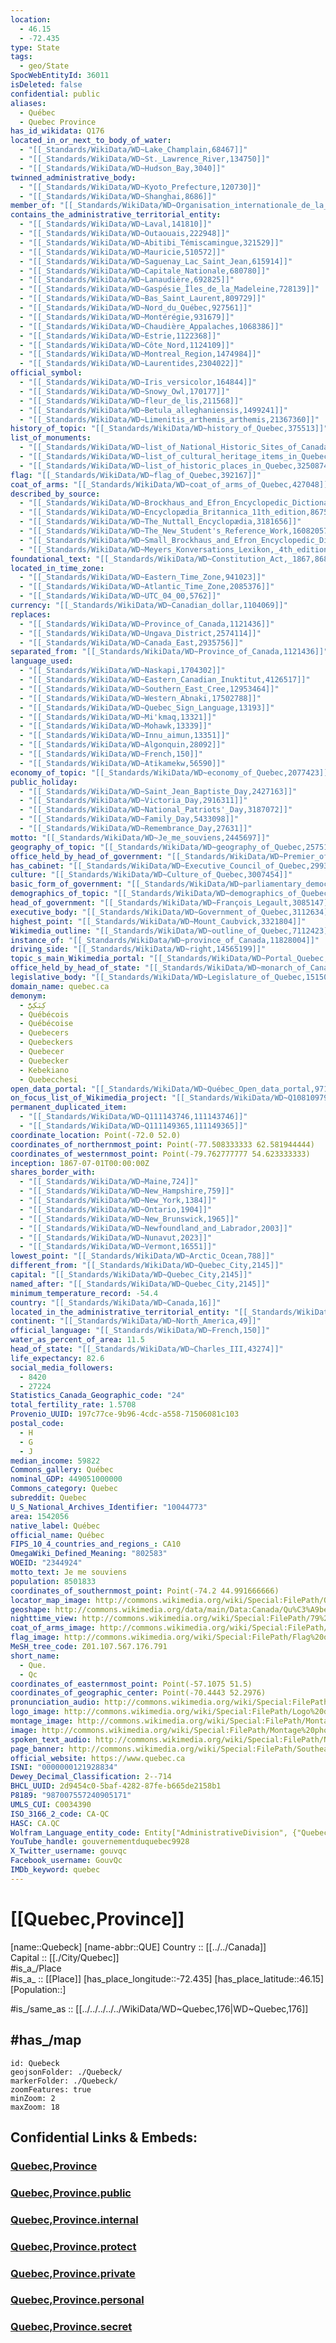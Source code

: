 ```yaml
---
location:
  - 46.15
  - -72.435
type: State
tags:
  - geo/State
SpocWebEntityId: 36011
isDeleted: false
confidential: public
aliases:
  - Québec
  - Quebec Province
has_id_wikidata: Q176
located_in_or_next_to_body_of_water:
  - "[[_Standards/WikiData/WD~Lake_Champlain,68467]]"
  - "[[_Standards/WikiData/WD~St._Lawrence_River,134750]]"
  - "[[_Standards/WikiData/WD~Hudson_Bay,3040]]"
twinned_administrative_body:
  - "[[_Standards/WikiData/WD~Kyoto_Prefecture,120730]]"
  - "[[_Standards/WikiData/WD~Shanghai,8686]]"
member_of: "[[_Standards/WikiData/WD~Organisation_internationale_de_la_Francophonie,134102]]"
contains_the_administrative_territorial_entity:
  - "[[_Standards/WikiData/WD~Laval,141810]]"
  - "[[_Standards/WikiData/WD~Outaouais,222948]]"
  - "[[_Standards/WikiData/WD~Abitibi_Témiscamingue,321529]]"
  - "[[_Standards/WikiData/WD~Mauricie,510572]]"
  - "[[_Standards/WikiData/WD~Saguenay_Lac_Saint_Jean,615914]]"
  - "[[_Standards/WikiData/WD~Capitale_Nationale,680780]]"
  - "[[_Standards/WikiData/WD~Lanaudière,692825]]"
  - "[[_Standards/WikiData/WD~Gaspésie_Îles_de_la_Madeleine,728139]]"
  - "[[_Standards/WikiData/WD~Bas_Saint_Laurent,809729]]"
  - "[[_Standards/WikiData/WD~Nord_du_Québec,927561]]"
  - "[[_Standards/WikiData/WD~Montérégie,931679]]"
  - "[[_Standards/WikiData/WD~Chaudière_Appalaches,1068386]]"
  - "[[_Standards/WikiData/WD~Estrie,1122368]]"
  - "[[_Standards/WikiData/WD~Côte_Nord,1124109]]"
  - "[[_Standards/WikiData/WD~Montreal_Region,1474984]]"
  - "[[_Standards/WikiData/WD~Laurentides,2304022]]"
official_symbol:
  - "[[_Standards/WikiData/WD~Iris_versicolor,164844]]"
  - "[[_Standards/WikiData/WD~Snowy_Owl,170177]]"
  - "[[_Standards/WikiData/WD~fleur_de_lis,211568]]"
  - "[[_Standards/WikiData/WD~Betula_alleghaniensis,1499241]]"
  - "[[_Standards/WikiData/WD~Limenitis_arthemis_arthemis,21367360]]"
history_of_topic: "[[_Standards/WikiData/WD~history_of_Quebec,375513]]"
list_of_monuments:
  - "[[_Standards/WikiData/WD~list_of_National_Historic_Sites_of_Canada_in_Quebec,378616]]"
  - "[[_Standards/WikiData/WD~list_of_cultural_heritage_items_in_Quebec,3247234]]"
  - "[[_Standards/WikiData/WD~list_of_historic_places_in_Quebec,3250874]]"
flag: "[[_Standards/WikiData/WD~flag_of_Quebec,392167]]"
coat_of_arms: "[[_Standards/WikiData/WD~coat_of_arms_of_Quebec,427048]]"
described_by_source:
  - "[[_Standards/WikiData/WD~Brockhaus_and_Efron_Encyclopedic_Dictionary,602358]]"
  - "[[_Standards/WikiData/WD~Encyclopædia_Britannica_11th_edition,867541]]"
  - "[[_Standards/WikiData/WD~The_Nuttall_Encyclopædia,3181656]]"
  - "[[_Standards/WikiData/WD~The_New_Student's_Reference_Work,16082057]]"
  - "[[_Standards/WikiData/WD~Small_Brockhaus_and_Efron_Encyclopedic_Dictionary,19180675]]"
  - "[[_Standards/WikiData/WD~Meyers_Konversations_Lexikon,_4th_edition_(1885_1890),19219752]]"
foundational_text: "[[_Standards/WikiData/WD~Constitution_Act,_1867,868884]]"
located_in_time_zone:
  - "[[_Standards/WikiData/WD~Eastern_Time_Zone,941023]]"
  - "[[_Standards/WikiData/WD~Atlantic_Time_Zone,2085376]]"
  - "[[_Standards/WikiData/WD~UTC_04_00,5762]]"
currency: "[[_Standards/WikiData/WD~Canadian_dollar,1104069]]"
replaces:
  - "[[_Standards/WikiData/WD~Province_of_Canada,1121436]]"
  - "[[_Standards/WikiData/WD~Ungava_District,2574114]]"
  - "[[_Standards/WikiData/WD~Canada_East,2935756]]"
separated_from: "[[_Standards/WikiData/WD~Province_of_Canada,1121436]]"
language_used:
  - "[[_Standards/WikiData/WD~Naskapi,1704302]]"
  - "[[_Standards/WikiData/WD~Eastern_Canadian_Inuktitut,4126517]]"
  - "[[_Standards/WikiData/WD~Southern_East_Cree,12953464]]"
  - "[[_Standards/WikiData/WD~Western_Abnaki,17502788]]"
  - "[[_Standards/WikiData/WD~Quebec_Sign_Language,13193]]"
  - "[[_Standards/WikiData/WD~Mi'kmaq,13321]]"
  - "[[_Standards/WikiData/WD~Mohawk,13339]]"
  - "[[_Standards/WikiData/WD~Innu_aimun,13351]]"
  - "[[_Standards/WikiData/WD~Algonquin,28092]]"
  - "[[_Standards/WikiData/WD~French,150]]"
  - "[[_Standards/WikiData/WD~Atikamekw,56590]]"
economy_of_topic: "[[_Standards/WikiData/WD~economy_of_Quebec,2077423]]"
public_holiday:
  - "[[_Standards/WikiData/WD~Saint_Jean_Baptiste_Day,2427163]]"
  - "[[_Standards/WikiData/WD~Victoria_Day,2916311]]"
  - "[[_Standards/WikiData/WD~National_Patriots'_Day,3187072]]"
  - "[[_Standards/WikiData/WD~Family_Day,5433098]]"
  - "[[_Standards/WikiData/WD~Remembrance_Day,27631]]"
motto: "[[_Standards/WikiData/WD~Je_me_souviens,2445697]]"
geography_of_topic: "[[_Standards/WikiData/WD~geography_of_Quebec,2575182]]"
office_held_by_head_of_government: "[[_Standards/WikiData/WD~Premier_of_Quebec,2911019]]"
has_cabinet: "[[_Standards/WikiData/WD~Executive_Council_of_Quebec,2993943]]"
culture: "[[_Standards/WikiData/WD~Culture_of_Quebec,3007454]]"
basic_form_of_government: "[[_Standards/WikiData/WD~parliamentary_democracy,3043547]]"
demographics_of_topic: "[[_Standards/WikiData/WD~demographics_of_Quebec,3044407]]"
head_of_government: "[[_Standards/WikiData/WD~François_Legault,3085147]]"
executive_body: "[[_Standards/WikiData/WD~Government_of_Quebec,3112634]]"
highest_point: "[[_Standards/WikiData/WD~Mount_Caubvick,3321804]]"
Wikimedia_outline: "[[_Standards/WikiData/WD~outline_of_Quebec,7112423]]"
instance_of: "[[_Standards/WikiData/WD~province_of_Canada,11828004]]"
driving_side: "[[_Standards/WikiData/WD~right,14565199]]"
topic_s_main_Wikimedia_portal: "[[_Standards/WikiData/WD~Portal_Quebec,14614968]]"
office_held_by_head_of_state: "[[_Standards/WikiData/WD~monarch_of_Canada,14931511]]"
legislative_body: "[[_Standards/WikiData/WD~Legislature_of_Quebec,15150880]]"
domain_name: quebec.ca
demonym:
  - كِبَكِيٌّ
  - Québécois
  - Québécoise
  - Quebecers
  - Quebeckers
  - Quebecer
  - Quebecker
  - Kebekiano
  - Quebecchesi
open_data_portal: "[[_Standards/WikiData/WD~Québec_Open_data_portal,97125332]]"
on_focus_list_of_Wikimedia_project: "[[_Standards/WikiData/WD~Q108109790,108109790]]"
permanent_duplicated_item:
  - "[[_Standards/WikiData/WD~Q111143746,111143746]]"
  - "[[_Standards/WikiData/WD~Q111149365,111149365]]"
coordinate_location: Point(-72.0 52.0)
coordinates_of_northernmost_point: Point(-77.508333333 62.581944444)
coordinates_of_westernmost_point: Point(-79.762777777 54.623333333)
inception: 1867-07-01T00:00:00Z
shares_border_with:
  - "[[_Standards/WikiData/WD~Maine,724]]"
  - "[[_Standards/WikiData/WD~New_Hampshire,759]]"
  - "[[_Standards/WikiData/WD~New_York,1384]]"
  - "[[_Standards/WikiData/WD~Ontario,1904]]"
  - "[[_Standards/WikiData/WD~New_Brunswick,1965]]"
  - "[[_Standards/WikiData/WD~Newfoundland_and_Labrador,2003]]"
  - "[[_Standards/WikiData/WD~Nunavut,2023]]"
  - "[[_Standards/WikiData/WD~Vermont,16551]]"
lowest_point: "[[_Standards/WikiData/WD~Arctic_Ocean,788]]"
different_from: "[[_Standards/WikiData/WD~Quebec_City,2145]]"
capital: "[[_Standards/WikiData/WD~Quebec_City,2145]]"
named_after: "[[_Standards/WikiData/WD~Quebec_City,2145]]"
minimum_temperature_record: -54.4
country: "[[_Standards/WikiData/WD~Canada,16]]"
located_in_the_administrative_territorial_entity: "[[_Standards/WikiData/WD~Canada,16]]"
continent: "[[_Standards/WikiData/WD~North_America,49]]"
official_language: "[[_Standards/WikiData/WD~French,150]]"
water_as_percent_of_area: 11.5
head_of_state: "[[_Standards/WikiData/WD~Charles_III,43274]]"
life_expectancy: 82.6
social_media_followers:
  - 8420
  - 27224
Statistics_Canada_Geographic_code: "24"
total_fertility_rate: 1.5708
Provenio_UUID: 197c77ce-9b96-4cdc-a558-71506081c103
postal_code:
  - H
  - G
  - J
median_income: 59822
Commons_gallery: Québec
nominal_GDP: 449051000000
Commons_category: Quebec
subreddit: Quebec
U_S_National_Archives_Identifier: "10044773"
area: 1542056
native_label: Québec
official_name: Québec
FIPS_10_4_countries_and_regions_: CA10
OmegaWiki_Defined_Meaning: "802583"
WOEID: "2344924"
motto_text: Je me souviens
population: 8501833
coordinates_of_southernmost_point: Point(-74.2 44.991666666)
locator_map_image: http://commons.wikimedia.org/wiki/Special:FilePath/Quebec%20in%20Canada%202.svg
geoshape: http://commons.wikimedia.org/data/main/Data:Canada/Qu%C3%A9bec.map
nighttime_view: http://commons.wikimedia.org/wiki/Special:FilePath/79%20-%20Qu%C3%A9bec%20-%20Juin%202009.jpg
coat_of_arms_image: http://commons.wikimedia.org/wiki/Special:FilePath/Coat%20of%20arms%20of%20Quebec.svg
flag_image: http://commons.wikimedia.org/wiki/Special:FilePath/Flag%20of%20Quebec.svg
MeSH_tree_code: Z01.107.567.176.791
short_name:
  - Que.
  - Qc
coordinates_of_easternmost_point: Point(-57.1075 51.5)
coordinates_of_geographic_center: Point(-70.4443 52.2976)
pronunciation_audio: http://commons.wikimedia.org/wiki/Special:FilePath/FR-Qu%C3%A9bec.ogg
logo_image: http://commons.wikimedia.org/wiki/Special:FilePath/Logo%20du%20le%20gouvernement%20du%20Qu%C3%A9bec.svg
montage_image: http://commons.wikimedia.org/wiki/Special:FilePath/Montage%20photo%20Qu%C3%A9bec.png
image: http://commons.wikimedia.org/wiki/Special:FilePath/Montage%20photo%20Qu%C3%A9bec.png
spoken_text_audio: http://commons.wikimedia.org/wiki/Special:FilePath/Nl-Qu%C3%A9bec%20%28provincie%29-article.ogg
page_banner: http://commons.wikimedia.org/wiki/Special:FilePath/Southeastern%20Quebec-banner.jpg
official_website: https://www.quebec.ca
ISNI: "0000000121928834"
Dewey_Decimal_Classification: 2--714
BHCL_UUID: 2d9454c0-5baf-4282-87fe-b665de2158b1
P8189: "987007557240905171"
UMLS_CUI: C0034390
ISO_3166_2_code: CA-QC
HASC: CA.QC
Wolfram_Language_entity_code: Entity["AdministrativeDivision", {"Quebec", "Canada"}]
YouTube_handle: gouvernementduquebec9928
X_Twitter_username: gouvqc
Facebook_username: GouvQc
IMDb_keyword: quebec
---
```


# [[Quebec,Province]] 

[name::Quebeck] 
[name-abbr::QUE] 
Country :: [[../../Canada]]  
Capital :: [[./City/Quebec]]   
#is_a_/Place  
#is_a_ :: [[Place]] 
[has_place_longitude::-72.435] 
[has_place_latitude::46.15] 
[Population::] 


#is_/same_as ::  [[../../../../../WikiData/WD~Quebec,176|WD~Quebec,176]] 

## #has_/map 


```leaflet
id: Quebeck
geojsonFolder: ./Quebeck/
markerFolder: ./Quebeck/
zoomFeatures: true 
minZoom: 2 
maxZoom: 18
```


## Confidential Links & Embeds: 

### [Quebec,Province](/_Standards/Earth/Continent/America~North/Canada/provinces~Canada/Quebec,Province.md) 

### [Quebec,Province.public](/_public/Earth/Continent/America~North/Canada/provinces~Canada/Quebec,Province.public.md) 

### [Quebec,Province.internal](/_internal/Earth/Continent/America~North/Canada/provinces~Canada/Quebec,Province.internal.md) 

### [Quebec,Province.protect](/_protect/Earth/Continent/America~North/Canada/provinces~Canada/Quebec,Province.protect.md) 

### [Quebec,Province.private](/_private/Earth/Continent/America~North/Canada/provinces~Canada/Quebec,Province.private.md) 

### [Quebec,Province.personal](/_personal/Earth/Continent/America~North/Canada/provinces~Canada/Quebec,Province.personal.md) 

### [Quebec,Province.secret](/_secret/Earth/Continent/America~North/Canada/provinces~Canada/Quebec,Province.secret.md)

